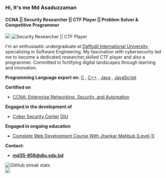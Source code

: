 ### Hi, It's me Md Asaduzzaman
#### CCNA || Security Researcher || CTF Player || Problem Solver & Competitive Programmer
[![](https://visitcount.itsvg.in/api?id=MoAsaduzzaman&icon=0&color=0)](https://visitcount.itsvg.in)
![Security Researcher || CTF Player](https://github.com/CrazyChickenDev/CrazyChickenDev/raw/master/assets/source.gif)

I'm an enthusiastic undergraduate at [Daffodil International University](https://daffodilvarsity.edu.bd/), specializing in Software Engineering. My fascination with cybersecurity led me to become a dedicated researcher,skilled CTF player and also a programmer. Committed to fortifying digital landscapes through learning and innovation.

<b>Programming Language expert on:</b> [C](https://en.wikipedia.org/wiki/C_(programming_language)) , [C++](https://en.wikipedia.org/wiki/C%2B%2B) , [Java](https://en.wikipedia.org/wiki/Java_(programming_language)) , [JavaScript](https://en.wikipedia.org/wiki/JavaScript)

<b>Certified on</b> 
- [CCNA: Enterprise Networking, Security, and Automation](https://www.credly.com/badges/2dc16aa7-2ac4-4ce5-8399-354b3e3eeb95)
  
<b>Engaged in the development of</b>
- [Cyber Security Center](https://www.facebook.com/CSCDIU) [DIU](https://daffodilvarsity.edu.bd/) 

<b>Engaged in ongoing education</b>
- [Complete Web Development Course With Jhankar Mahbub (Level-1)](https://web.programming-hero.com/course-details)

<b>Contact:</b>
- <b>md35-858@diu.edu.bd</b>

![GitHub streak stats](https://streak-stats.demolab.com/?user=MoAsaduzzaman)  
![](https://github-readme-stats.vercel.app/api/top-langs/?username=MoAsaduzzaman&theme=default&hide_border=false&include_all_commits=false&count_private=false&layout=compact)











